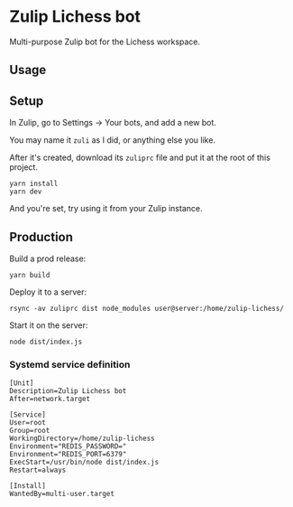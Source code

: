 # Zulip Lichess bot

Multi-purpose Zulip bot for the Lichess workspace.

## Usage

## Setup

In Zulip, go to Settings -> Your bots, and add a new bot.

You may name it `zuli` as I did, or anything else you like.

After it's created, download its `zuliprc` file and put it at the root of this project.

```
yarn install
yarn dev
```

And you're set, try using it from your Zulip instance.

## Production

Build a prod release:

```
yarn build
```

Deploy it to a server:

```
rsync -av zuliprc dist node_modules user@server:/home/zulip-lichess/
```

Start it on the server:

```
node dist/index.js
```

### Systemd service definition

```
[Unit]
Description=Zulip Lichess bot
After=network.target

[Service]
User=root
Group=root
WorkingDirectory=/home/zulip-lichess
Environment="REDIS_PASSWORD="
Environment="REDIS_PORT=6379"
ExecStart=/usr/bin/node dist/index.js
Restart=always

[Install]
WantedBy=multi-user.target
```
